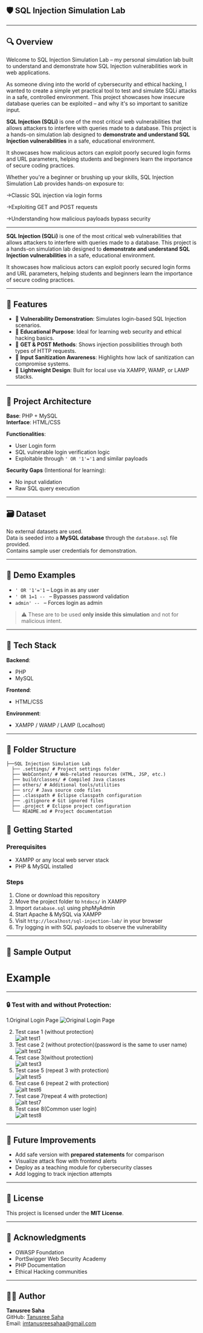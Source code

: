 ## 🛡️ SQL Injection Simulation Lab

---
## 🔍 Overview  
Welcome to  SQL Injection Simulation Lab – my personal simulation lab built to understand and demonstrate how SQL Injection vulnerabilities work in web applications.

As someone diving into the world of cybersecurity and ethical hacking, I wanted to create a simple yet practical tool to test and simulate SQLi attacks in a safe, controlled environment. This project showcases how insecure database queries can be exploited – and why it's so important to sanitize input.

**SQL Injection (SQLi)** is one of the most critical web vulnerabilities that allows attackers to interfere with queries made to a database. This project is a hands-on simulation lab designed to **demonstrate and understand SQL Injection vulnerabilities** in a safe, educational environment.

It showcases how malicious actors can exploit poorly secured login forms and URL parameters, helping students and beginners learn the importance of secure coding practices.

Whether you're a beginner or brushing up your skills,  SQL Injection Simulation Lab provides hands-on exposure to:

->Classic SQL injection via login forms

->Exploiting GET and POST requests

->Understanding how malicious payloads bypass security

---


**SQL Injection (SQLi)** is one of the most critical web vulnerabilities that allows attackers to interfere with queries made to a database. This project is a hands-on simulation lab designed to **demonstrate and understand SQL Injection vulnerabilities** in a safe, educational environment.

It showcases how malicious actors can exploit poorly secured login forms and URL parameters, helping students and beginners learn the importance of secure coding practices.

---

## 🎯 Features  
- 🔎 **Vulnerability Demonstration**: Simulates login-based SQL Injection scenarios.  
- 🧠 **Educational Purpose**: Ideal for learning web security and ethical hacking basics.  
- 🧪 **GET & POST Methods**: Shows injection possibilities through both types of HTTP requests.  
- 🔐 **Input Sanitization Awareness**: Highlights how lack of sanitization can compromise systems.  
- 📜 **Lightweight Design**: Built for local use via XAMPP, WAMP, or LAMP stacks.

---

## 🧠 Project Architecture  
**Base**: PHP + MySQL  
**Interface**: HTML/CSS  

**Functionalities**:
- User Login form  
- SQL vulnerable login verification logic  
- Exploitable through `' OR '1'='1` and similar payloads  

**Security Gaps** (Intentional for learning):  
- No input validation  
- Raw SQL query execution  

---

## 🗃️ Dataset  
No external datasets are used.  
Data is seeded into a **MySQL database** through the `database.sql` file provided.  
Contains sample user credentials for demonstration.

---

## 🧪 Demo Examples  
- `' OR '1'='1` – Logs in as any user  
- `' OR 1=1 -- ` – Bypasses password validation  
- `admin' -- ` – Forces login as admin  

> ⚠️ These are to be used **only inside this simulation** and not for malicious intent.

---

## 🧰 Tech Stack  

**Backend**:  
- PHP  
- MySQL  

**Frontend**:  
- HTML/CSS  

**Environment**:  
- XAMPP / WAMP / LAMP (Localhost)

---

## 📁 Folder Structure  
```
├──SQL Injection Simulation Lab
  ├── .settings/ # Project settings folder
  ├── WebContent/ # Web-related resources (HTML, JSP, etc.)
  ├── build/classes/ # Compiled Java classes
  ├── others/ # Additional tools/utilities
  ├── src/ # Java source code files
  ├── .classpath # Eclipse classpath configuration
  ├── .gitignore # Git ignored files
  ├── .project # Eclipse project configuration
  └── README.md # Project documentation
```

## 🚀 Getting Started  

### Prerequisites  
- XAMPP or any local web server stack  
- PHP & MySQL installed  

### Steps  
1. Clone or download this repository  
2. Move the project folder to `htdocs/` in XAMPP  
3. Import `database.sql` using phpMyAdmin  
4. Start Apache & MySQL via XAMPP  
5. Visit `http://localhost/sql-injection-lab/` in your browser  
6. Try logging in with SQL payloads to observe the vulnerability

---

## 📸 Sample Output  
# Example
--------
### 🔒 Test with and without Protection:

1.Original Login Page
![Original Login Page](https://github.com/imtanusreesaha/SQL-Injection-Simulation-Lab/blob/main/SQL%20Injection%20Simulation%20Lab/test_orig.png?raw=true)

2. Test case 1 (without protection)<br/>
![alt test1](https://github.com/mndarren/SQL-Injection-Simulation-Project/blob/organize_code/others/test1.PNG)
3. Test case 2 (without protection)(password is the same to user name)<br/>
![alt test2](https://github.com/mndarren/SQL-Injection-Simulation-Project/blob/organize_code/others/test2.PNG)
4. Test case 3(without protection)<br/>
![alt test3](https://github.com/mndarren/SQL-Injection-Simulation-Project/blob/organize_code/others/test3.PNG)
5. Test case 5 (repeat 3 with protection)<br/>
![alt test5](https://github.com/mndarren/SQL-Injection-Simulation-Project/blob/organize_code/others/test5.PNG)
6. Test case 6 (repeat 2 with protection)<br/>
![alt test6](https://github.com/mndarren/SQL-Injection-Simulation-Project/blob/organize_code/others/test6.PNG)
7. Test case 7(repeat 4 with protection)<br/>
![alt test7](https://github.com/mndarren/SQL-Injection-Simulation-Project/blob/organize_code/others/test7.PNG)
8. Test case 8(Common user login)<br/>
![alt test8](https://github.com/mndarren/SQL-Injection-Simulation-Project/blob/organize_code/others/test8.PNG)

---

## 🔮 Future Improvements  
- Add safe version with **prepared statements** for comparison  
- Visualize attack flow with frontend alerts  
- Deploy as a teaching module for cybersecurity classes  
- Add logging to track injection attempts  

---

## 📜 License  
This project is licensed under the **MIT License**.

---

## 🙌 Acknowledgments  
- OWASP Foundation  
- PortSwigger Web Security Academy  
- PHP Documentation  
- Ethical Hacking communities  

---

## 👩‍💻 Author  
**Tanusree Saha**  
GitHub: [Tanusree Saha](https://github.com/imtanusreesaha)  
Email: [imtanusreesahaa@gmail.com](mailto:imtanusreesahaa@gmail.com)

